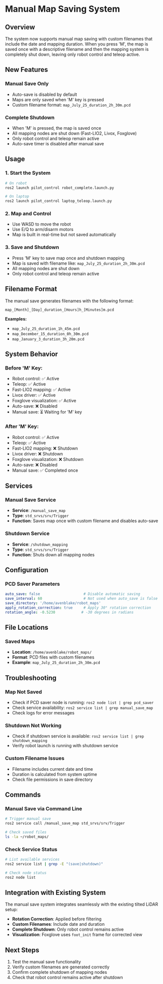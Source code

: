 # Manual Map Saving System

## Overview

The system now supports manual map saving with custom filenames that include the date and mapping duration. When you press 'M', the map is saved once with a descriptive filename and then the mapping system is completely shut down, leaving only robot control and teleop active.

## New Features

### **Manual Save Only**
- Auto-save is disabled by default
- Maps are only saved when 'M' key is pressed
- Custom filename format: `map_July_25_duration_2h_30m.pcd`

### **Complete Shutdown**
- When 'M' is pressed, the map is saved once
- All mapping nodes are shut down (Fast-LIO2, Livox, Foxglove)
- Only robot control and teleop remain active
- Auto-save timer is disabled after manual save

## Usage

### **1. Start the System**
```bash
# On robot
ros2 launch pilot_control robot_complete.launch.py

# On laptop
ros2 launch pilot_control laptop_teleop.launch.py
```

### **2. Map and Control**
- Use WASD to move the robot
- Use E/Q to arm/disarm motors
- Map is built in real-time but not saved automatically

### **3. Save and Shutdown**
- Press 'M' key to save map once and shutdown mapping
- Map is saved with filename like: `map_July_25_duration_2h_30m.pcd`
- All mapping nodes are shut down
- Only robot control and teleop remain active

## Filename Format

The manual save generates filenames with the following format:
```
map_[Month]_[Day]_duration_[Hours]h_[Minutes]m.pcd
```

**Examples:**
- `map_July_25_duration_1h_45m.pcd`
- `map_December_15_duration_0h_30m.pcd`
- `map_January_3_duration_3h_20m.pcd`

## System Behavior

### **Before 'M' Key:**
- Robot control: ✅ Active
- Teleop: ✅ Active
- Fast-LIO2 mapping: ✅ Active
- Livox driver: ✅ Active
- Foxglove visualization: ✅ Active
- Auto-save: ❌ Disabled
- Manual save: ⏳ Waiting for 'M' key

### **After 'M' Key:**
- Robot control: ✅ Active
- Teleop: ✅ Active
- Fast-LIO2 mapping: ❌ Shutdown
- Livox driver: ❌ Shutdown
- Foxglove visualization: ❌ Shutdown
- Auto-save: ❌ Disabled
- Manual save: ✅ Completed once

## Services

### **Manual Save Service**
- **Service**: `/manual_save_map`
- **Type**: `std_srvs/srv/Trigger`
- **Function**: Saves map once with custom filename and disables auto-save

### **Shutdown Service**
- **Service**: `/shutdown_mapping`
- **Type**: `std_srvs/srv/Trigger`
- **Function**: Shuts down all mapping nodes

## Configuration

### **PCD Saver Parameters**
```yaml
auto_save: false                    # Disable automatic saving
save_interval: 60                   # Not used when auto_save is false
save_directory: '/home/avenblake/robot_maps'
apply_rotation_correction: true     # Apply 30° rotation correction
rotation_angle: -0.5230            # -30 degrees in radians
```

## File Locations

### **Saved Maps**
- **Location**: `/home/avenblake/robot_maps/`
- **Format**: PCD files with custom filenames
- **Example**: `map_July_25_duration_2h_30m.pcd`

## Troubleshooting

### **Map Not Saved**
- Check if PCD saver node is running: `ros2 node list | grep pcd_saver`
- Check service availability: `ros2 service list | grep manual_save_map`
- Check logs for error messages

### **Shutdown Not Working**
- Check if shutdown service is available: `ros2 service list | grep shutdown_mapping`
- Verify robot launch is running with shutdown service

### **Custom Filename Issues**
- Filename includes current date and time
- Duration is calculated from system uptime
- Check file permissions in save directory

## Commands

### **Manual Save via Command Line**
```bash
# Trigger manual save
ros2 service call /manual_save_map std_srvs/srv/Trigger

# Check saved files
ls -la ~/robot_maps/
```

### **Check Service Status**
```bash
# List available services
ros2 service list | grep -E "(save|shutdown)"

# Check node status
ros2 node list
```

## Integration with Existing System

The manual save system integrates seamlessly with the existing tilted LiDAR setup:

- **Rotation Correction**: Applied before filtering
- **Custom Filenames**: Include date and duration
- **Complete Shutdown**: Only robot control remains active
- **Visualization**: Foxglove uses `foot_init` frame for corrected view

## Next Steps

1. Test the manual save functionality
2. Verify custom filenames are generated correctly
3. Confirm complete shutdown of mapping nodes
4. Check that robot control remains active after shutdown 